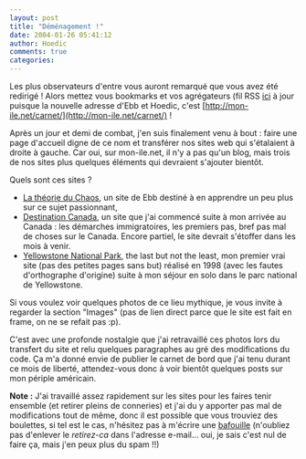 ```yaml
---
layout: post
title: "Déménagement !"
date: 2004-01-26 05:41:12
author: Hoedic
comments: true
categories: 
---
```



Les plus observateurs d'entre vous auront remarqué que vous avez été redirigé ! Alors mettez vous bookmarks et vos agrégateurs (fil RSS [ici](http://mon-ile.net/carnet/backend.php3) à jour puisque la nouvelle adresse d'Ebb et Hoedic, c'est [http://mon-ile.net/carnet/](http://mon-ile.net/carnet/) !

Après un jour et demi de combat, j'en suis finalement venu à bout : faire une page d'accueil digne de ce nom et transférer nos sites web qui s'étalaient à droite à gauche. Car oui, sur mon-ile.net, il n'y a pas qu'un blog, mais trois de nos sites plus quelques éléments qui devraient s'ajouter bientôt.

Quels sont ces sites ?
-  [La théorie du Chaos](../chaos/), un site de Ebb destiné à en apprendre un peu plus sur ce sujet passionnant,
-  [Destination Canada](../canada/), un site que j'ai commencé suite à mon arrivée au Canada : les démarches immigratoires, les premiers pas, bref pas mal de choses sur le Canada. Encore partiel, le site devrait s'étoffer dans les mois à venir.
-  [Yellowstone National Park](../yellowstone/), the last but not the least, mon premier vrai site (pas des petites pages sans but) réalisé en 1998 (avec les fautes d'orthographe d'origine) suite à mon séjour en solo dans le parc national de Yellowstone.

Si vous voulez voir quelques photos de ce lieu mythique, je vous invite à regarder la section "Images" (pas de lien direct parce que le site est fait en frame, on ne se refait pas :p).

C'est avec une profonde nostalgie que j'ai retravaillé ces photos lors du transfert du site et relu quelques paragraphes au gré des modifications du code. Ça m'a donné envie de publier le carnet de bord que j'ai tenu durant ce mois de liberté, attendez-vous donc à voir bientôt quelques posts sur mon périple américain.

**Note :** J'ai travaillé assez rapidement sur les sites pour les faires tenir ensemble (et retirer pleins de conneries) et j'ai du y apporter pas mal de modifications tout de même, donc il est possible que vous trouviez des boulettes, si tel est le cas, n'hésitez pas à m'écrire une [bafouille](mailto:hoedic@retirez-ca.ouvaton.org) (n'oubliez pas d'enlever le *retirez-ca* dans l'adresse e-mail... oui, je sais c'est nul de faire ça, mais j'en peux plus du spam !!)